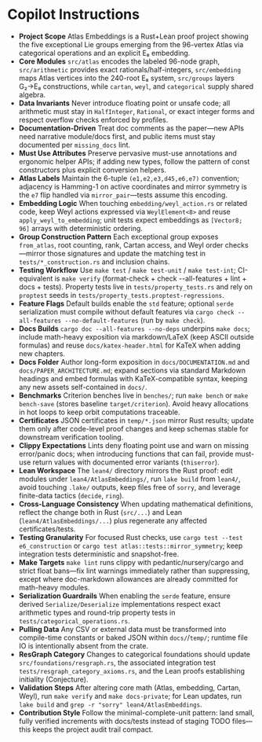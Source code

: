 # Copilot Instructions
- **Project Scope** Atlas Embeddings is a Rust+Lean proof project showing the five exceptional Lie groups emerging from the 96-vertex Atlas via categorical operations and an explicit E₈ embedding.
- **Core Modules** `src/atlas` encodes the labeled 96-node graph, `src/arithmetic` provides exact rationals/half-integers, `src/embedding` maps Atlas vertices into the 240-root E₈ system, `src/groups` layers G₂→E₈ constructions, while `cartan`, `weyl`, and `categorical` supply shared algebra.
- **Data Invariants** Never introduce floating point or unsafe code; all arithmetic must stay in `HalfInteger`, `Rational`, or exact integer forms and respect overflow checks enforced by profiles.
- **Documentation-Driven** Treat doc comments as the paper—new APIs need narrative module/docs first, and public items must stay documented per `missing_docs` lint.
- **Must Use Attributes** Preserve pervasive must-use annotations and ergonomic helper APIs; if adding new types, follow the pattern of const constructors plus explicit conversion helpers.
- **Atlas Labels** Maintain the 6-tuple `(e1,e2,e3,d45,e6,e7)` convention; adjacency is Hamming-1 on active coordinates and mirror symmetry is the `e7` flip handled via `mirror_pair`—tests assume this encoding.
- **Embedding Logic** When touching `embedding/weyl_action.rs` or related code, keep Weyl actions expressed via `WeylElement<8>` and reuse `apply_weyl_to_embedding`; unit tests expect embeddings as `[Vector8; 96]` arrays with deterministic ordering.
- **Group Construction Pattern** Each exceptional group exposes `from_atlas`, root counting, rank, Cartan access, and Weyl order checks—mirror those signatures and update the matching test in `tests/*_construction.rs` and inclusion chains.
- **Testing Workflow** Use `make test` / `make test-unit` / `make test-int`; CI-equivalent is `make verify` (format-check + check --all-features + lint + docs + tests). Property tests live in `tests/property_tests.rs` and rely on `proptest` seeds in `tests/property_tests.proptest-regressions`.
- **Feature Flags** Default builds enable the `std` feature; optional `serde` serialization must compile without default features via `cargo check --all-features --no-default-features` (run by `make check`).
- **Docs Builds** `cargo doc --all-features --no-deps` underpins `make docs`; include math-heavy exposition via markdown/LaTeX (keep ASCII outside formulas) and reuse `docs/katex-header.html` for KaTeX when adding new chapters.
- **Docs Folder** Author long-form exposition in `docs/DOCUMENTATION.md` and `docs/PAPER_ARCHITECTURE.md`; expand sections via standard Markdown headings and embed formulas with KaTeX-compatible syntax, keeping any new assets self-contained in `docs/`.
- **Benchmarks** Criterion benches live in `benches/`; run `make bench` or `make bench-save` (stores baseline `target/criterion`). Avoid heavy allocations in hot loops to keep orbit computations traceable.
- **Certificates** JSON certificates in `temp/*.json` mirror Rust results; update them only after code-level proof changes and keep schemas stable for downstream verification tooling.
- **Clippy Expectations** Lints deny floating point use and warn on missing error/panic docs; when introducing functions that can fail, provide must-use return values with documented error variants (`thiserror`).
- **Lean Workspace** The `lean4/` directory mirrors the Rust proof: edit modules under `lean4/AtlasEmbeddings/`, run `lake build` from `lean4/`, avoid touching `.lake/` outputs, keep files free of `sorry`, and leverage finite-data tactics (`decide`, `ring`).
- **Cross-Language Consistency** When updating mathematical definitions, reflect the change both in Rust (`src/...`) and Lean (`lean4/AtlasEmbeddings/...`) plus regenerate any affected certificates/tests.
- **Testing Granularity** For focused Rust checks, use `cargo test --test e6_construction` or `cargo test atlas::tests::mirror_symmetry`; keep integration tests deterministic and snapshot-free.
- **Make Targets** `make lint` runs clippy with pedantic/nursery/cargo and strict float bans—fix lint warnings immediately rather than suppressing, except where doc-markdown allowances are already committed for math-heavy modules.
- **Serialization Guardrails** When enabling the `serde` feature, ensure derived `Serialize/Deserialize` implementations respect exact arithmetic types and round-trip property tests in `tests/categorical_operations.rs`.
- **Pulling Data** Any CSV or external data must be transformed into compile-time constants or baked JSON within `docs/`/`temp/`; runtime file IO is intentionally absent from the crate.
- **ResGraph Category** Changes to categorical foundations should update `src/foundations/resgraph.rs`, the associated integration test `tests/resgraph_category_axioms.rs`, and the Lean proofs establishing initiality (Conjecture).
- **Validation Steps** After altering core math (Atlas, embedding, Cartan, Weyl), run `make verify` and `make docs-private`; for Lean updates, run `lake build` and `grep -r "sorry" lean4/AtlasEmbeddings`.
- **Contribution Style** Follow the minimal-complete-unit pattern: land small, fully verified increments with docs/tests instead of staging TODO files—this keeps the project audit trail compact.
